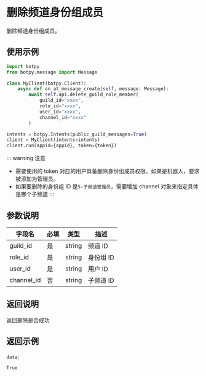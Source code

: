 # 删除频道身份组成员

删除频道身份组成员。

## 使用示例

```python
import botpy
from botpy.message import Message

class MyClient(botpy.Client):
    async def on_at_message_create(self, message: Message):
        await self.api.delete_guild_role_member(
            guild_id="xxxx",
            role_id="xxxx",
            user_id="xxxx",
            channel_id="xxxx"
        )

intents = botpy.Intents(public_guild_messages=True)
client = MyClient(intents=intents)
client.run(appid={appid}, token={token})
```

::: warning 注意

- 需要使用的 token 对应的用户具备删除身份组成员权限。如果是机器人，要求被添加为管理员。
- 如果要删除的身份组 ID 是`5-子频道管理员`，需要增加 channel 对象来指定具体是哪个子频道
  :::

## 参数说明

| 字段名  | 必填 | 类型                | 描述                                 |
| ------- | ---- | ------------------- | ------------------------------------ |
| guild_id | 是   | string              | 频道 ID                              |
| role_id  | 是   | string              | 身份组 ID                            |
| user_id  | 是   | string              | 用户 ID                              |
| channel_id   | 否   | string          | 子频道 ID

## 返回说明

返回删除是否成功

## 返回示例

`data`:

```
True
```
